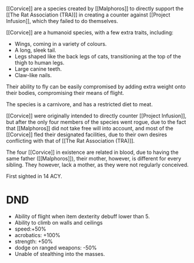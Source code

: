 [[Corvice]] are a species created by [[Malphoros]] to directly support the [[The Rat Association (TRA)]] in creating a counter against [[Project Infusion]], which they failed to do themselves.

[[Corvice]] are a humanoid species, with a few extra traits, including:
- Wings, coming in a variety of colours.
- A long, sleek tail.
- Legs shaped like the back legs of cats, transitioning at the top of the thigh to human legs.
- Large canine teeth.
- Claw-like nails.

Their ability to fly can be easily compromised by adding extra weight onto their bodies, compromising their means of flight.

The species is a carnivore, and has a restricted diet to meat.

[[Corvice]] were originally intended to directly counter [[Project Infusion]], but after the only four members of the species went rogue, due to the fact that [[Malphoros]] did not take free will into account, and most of the [[Corvice]] fled their designated facilities, due to their own desires conflicting with that of [[The Rat Association (TRA)]].

The four [[Corvice]] in existence are related in blood, due to having the same father ([[Malphoros]]), their mother, however, is different for every sibling. They however, lack a mother, as they were not regularly conceived.

First sighted in 14 ACY.

# DND
- Ability of flight when item dexterity debuff lower than 5.
- Ability to climb on walls and ceilings
- speed:+50%
- acrobatics: +100%
- strength: +50%
- dodge on ranged weapons: -50%
- Unable of stealthing into the masses.
